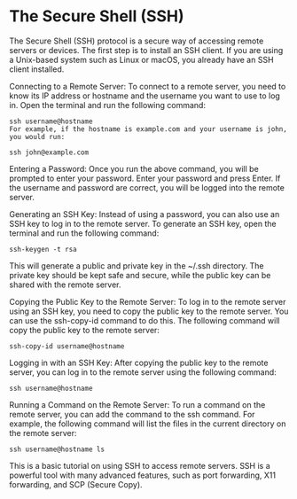 # The Secure Shell (SSH)

The Secure Shell (SSH) protocol is a secure way of accessing remote servers or devices.
The first step is to install an SSH client. If you are using a Unix-based system such as Linux or macOS, you already have an SSH client installed.

Connecting to a Remote Server:
To connect to a remote server, you need to know its IP address or hostname and the username you want to use to log in. Open the terminal and run the following command:

``` shell
ssh username@hostname
For example, if the hostname is example.com and your username is john, you would run:
```

``` shell
ssh john@example.com
```

Entering a Password:
Once you run the above command, you will be prompted to enter your password. Enter your password and press Enter. If the username and password are correct, you will be logged into the remote server.

Generating an SSH Key:
Instead of using a password, you can also use an SSH key to log in to the remote server. To generate an SSH key, open the terminal and run the following command:

``` shell
ssh-keygen -t rsa
```

This will generate a public and private key in the ~/.ssh directory. The private key should be kept safe and secure, while the public key can be shared with the remote server.

Copying the Public Key to the Remote Server:
To log in to the remote server using an SSH key, you need to copy the public key to the remote server. You can use the ssh-copy-id command to do this. The following command will copy the public key to the remote server:

``` shell
ssh-copy-id username@hostname
```

Logging in with an SSH Key:
After copying the public key to the remote server, you can log in to the remote server using the following command:

``` shell
ssh username@hostname
```

Running a Command on the Remote Server:
To run a command on the remote server, you can add the command to the ssh command. For example, the following command will list the files in the current directory on the remote server:

``` shell
ssh username@hostname ls
```

This is a basic tutorial on using SSH to access remote servers. SSH is a powerful tool with many advanced features, such as port forwarding, X11 forwarding, and SCP (Secure Copy).